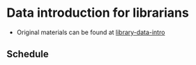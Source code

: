 # Data introduction for librarians

- Original materials can be found at [library-data-intro](http://data-lessons.github.io/library-data-intro/)

## Schedule

